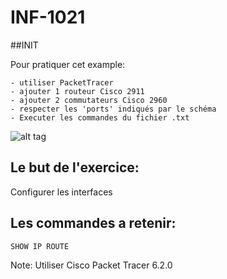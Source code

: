 # INF-1021

##INIT

Pour pratiquer cet example:

```
- utiliser PacketTracer
- ajouter 1 routeur Cisco 2911
- ajouter 2 commutateurs Cisco 2960
- respecter les 'ports' indiqués par le schéma
- Executer les commandes du fichier .txt
```

![alt tag](https://github.com/setrar/INF1021/blob/master/1.ROUTE/ROUTE.png)

## Le but de l'exercice:

Configurer les interfaces

## Les commandes a retenir:

```
SHOW IP ROUTE 
```

Note: Utiliser Cisco Packet Tracer 6.2.0
